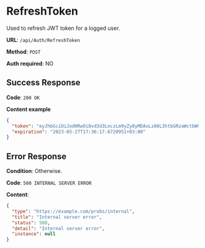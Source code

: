 # RefreshToken

Used to refresh JWT token for a logged user.

**URL**: `/api/Auth/RefreshToken`

**Method**: `POST`

**Auth required**: NO

## Success Response

**Code**: `200 OK`

**Content example**

```json
{
  "token": "eyJhbGciOiJodHRwOi8vd3d3LnczLm9yZy8yMDAxLzA0L3htbGRzaWctbW9yZSNobWFjLXNoYTUxMiIsInR5cCI6IkpXVCJ9",
  "expiration": "2023-05-27T17:36:17.6720951+03:00"
}
```

## Error Response

**Condition**: Otherwise.

**Code**: `500 INTERNAL SERVER ERROR`

**Content**:

```json
{
  "type": "https://example.com/probs/internal",
  "title": "Internal server error",
  "status": 500,
  "detail": "Internal server error",
  "instance": null
}
```
